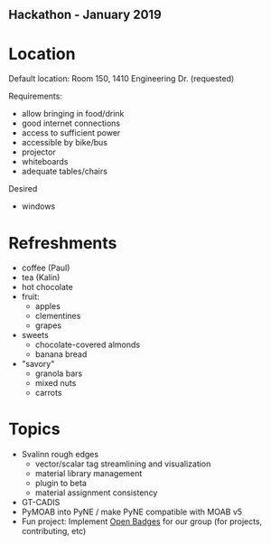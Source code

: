 Hackathon - January 2019
-------------------------

Location
========

Default location: Room 150, 1410 Engineering Dr. (requested)

Requirements:
* allow bringing in food/drink
* good internet connections
* access to sufficient power
* accessible by bike/bus
* projector
* whiteboards
* adequate tables/chairs

Desired
* windows

Refreshments
============

* coffee (Paul)
* tea (Kalin)
* hot chocolate
* fruit:
   - apples
   - clementines
   - grapes
* sweets
   - chocolate-covered almonds
   - banana bread
* "savory"
   - granola bars
   - mixed nuts
   - carrots


Topics
=======
* Svalinn rough edges
   - vector/scalar tag streamlining and visualization
   - material library management
   - plugin to beta
   - material assignment consistency
* GT-CADIS
* PyMOAB into PyNE / make PyNE compatible with MOAB v5
* Fun project: Implement [Open Badges](https://openbadges.org/) for our group (for projects, contributing, etc)
